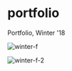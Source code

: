 # portfolio
Portfolio, Winter '18

![winter-f](https://user-images.githubusercontent.com/44883733/55524530-b62e2180-565b-11e9-8418-58b03ae384e8.png)

![winter-f-2](https://user-images.githubusercontent.com/44883733/55524533-b9291200-565b-11e9-8fdc-c1f8fec08771.png)
